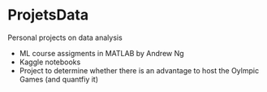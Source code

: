 # ProjetsData
Personal projects on data analysis
- ML course assigments in MATLAB by Andrew Ng
- Kaggle notebooks
- Project to determine whether there is an advantage to host the Oylmpic Games (and quantfiy it)
